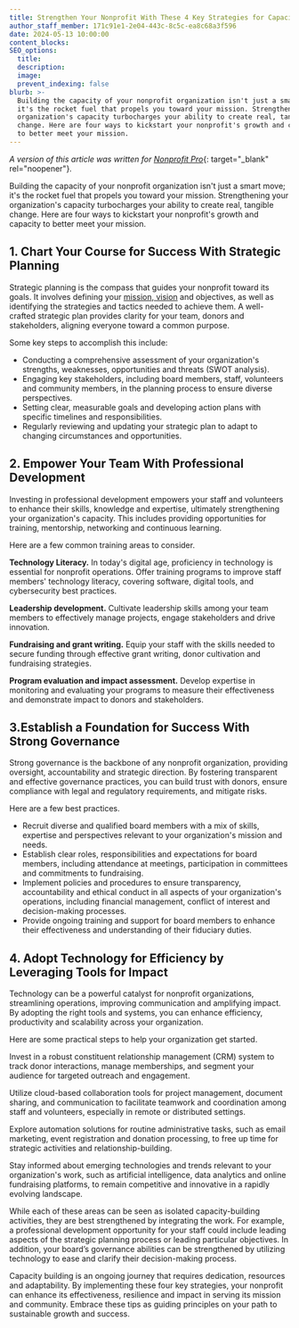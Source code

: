 ```yaml
---
title: Strengthen Your Nonprofit With These 4 Key Strategies for Capacity Building
author_staff_member: 171c91e1-2e04-443c-8c5c-ea8c68a3f596
date: 2024-05-13 10:00:00
content_blocks:
SEO_options:
  title:
  description:
  image:
  prevent_indexing: false
blurb: >-
  Building the capacity of your nonprofit organization isn't just a smart move;
  it's the rocket fuel that propels you toward your mission. Strengthening your
  organization's capacity turbocharges your ability to create real, tangible
  change. Here are four ways to kickstart your nonprofit's growth and capacity
  to better meet your mission.
---
```

*A version of this article was written for* [*Nonprofit Pro*](https://www.nonprofitpro.com/post/strengthen-your-nonprofit-with-these-4-key-strategies-for-capacity-building/){: target="_blank" rel="noopener"}*.*

Building the capacity of your nonprofit organization isn't just a smart move; it's the rocket fuel that propels you toward your mission. Strengthening your organization's capacity turbocharges your ability to create real, tangible change. Here are four ways to kickstart your nonprofit's growth and capacity to better meet your mission.

## 1\. Chart Your Course for Success With Strategic Planning

Strategic planning is the compass that guides your nonprofit toward its goals. It involves defining your [mission, vision](https://www.nonprofitpro.com/follow-this-simple-formula-for-your-mission-and-vision-statements/) and objectives, as well as identifying the strategies and tactics needed to achieve them. A well-crafted strategic plan provides clarity for your team, donors and stakeholders, aligning everyone toward a common purpose.

Some key steps to accomplish this include:

* Conducting a comprehensive assessment of your organization's strengths, weaknesses, opportunities and threats (SWOT analysis).
* Engaging key stakeholders, including board members, staff, volunteers and community members, in the planning process to ensure diverse perspectives.
* Setting clear, measurable goals and developing action plans with specific timelines and responsibilities.
* Regularly reviewing and updating your strategic plan to adapt to changing circumstances and opportunities.

## 2\. Empower Your Team With Professional Development

Investing in professional development empowers your staff and volunteers to enhance their skills, knowledge and expertise, ultimately strengthening your organization's capacity. This includes providing opportunities for training, mentorship, networking and continuous learning.

Here are a few common training areas to consider.

**Technology Literacy.** In today's digital age, proficiency in technology is essential for nonprofit operations. Offer training programs to improve staff members' technology literacy, covering software, digital tools, and cybersecurity best practices.

**Leadership development.** Cultivate leadership skills among your team members to effectively manage projects, engage stakeholders and drive innovation.

**Fundraising and grant writing.** Equip your staff with the skills needed to secure funding through effective grant writing, donor cultivation and fundraising strategies.

**Program evaluation and impact assessment.** Develop expertise in monitoring and evaluating your programs to measure their effectiveness and demonstrate impact to donors and stakeholders.

## 3\.Establish a Foundation for Success With Strong Governance

Strong governance is the backbone of any nonprofit organization, providing oversight, accountability and strategic direction. By fostering transparent and effective governance practices, you can build trust with donors, ensure compliance with legal and regulatory requirements, and mitigate risks.

Here are a few best practices.

* Recruit diverse and qualified board members with a mix of skills, expertise and perspectives relevant to your organization's mission and needs.
* Establish clear roles, responsibilities and expectations for board members, including attendance at meetings, participation in committees and commitments to fundraising.
* Implement policies and procedures to ensure transparency, accountability and ethical conduct in all aspects of your organization's operations, including financial management, conflict of interest and decision-making processes.
* Provide ongoing training and support for board members to enhance their effectiveness and understanding of their fiduciary duties.

## 4\. Adopt Technology for Efficiency by Leveraging Tools for Impact

Technology can be a powerful catalyst for nonprofit organizations, streamlining operations, improving communication and amplifying impact. By adopting the right tools and systems, you can enhance efficiency, productivity and scalability across your organization.

Here are some practical steps to help your organization get started.

Invest in a robust constituent relationship management (CRM) system to track donor interactions, manage memberships, and segment your audience for targeted outreach and engagement.

Utilize cloud-based collaboration tools for project management, document sharing, and communication to facilitate teamwork and coordination among staff and volunteers, especially in remote or distributed settings.

Explore automation solutions for routine administrative tasks, such as email marketing, event registration and donation processing, to free up time for strategic activities and relationship-building.

Stay informed about emerging technologies and trends relevant to your organization's work, such as artificial intelligence, data analytics and online fundraising platforms, to remain competitive and innovative in a rapidly evolving landscape.

While each of these areas can be seen as isolated capacity-building activities, they are best strengthened by integrating the work. For example, a professional development opportunity for your staff could include leading aspects of the strategic planning process or leading particular objectives. In addition, your board’s governance abilities can be strengthened by utilizing technology to ease and clarify their decision-making process.

Capacity building is an ongoing journey that requires dedication, resources and adaptability. By implementing these four key strategies, your nonprofit can enhance its effectiveness, resilience and impact in serving its mission and community. Embrace these tips as guiding principles on your path to sustainable growth and success.